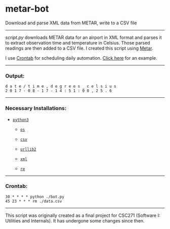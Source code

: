 # metar-bot

Download and parse XML data from METAR, write to a CSV file

---

<i>script.py</i> downloads METAR data for an airport in XML format and parses it to extract observation time and temperature in Celsius. Those parsed readings are then added to a CSV file. I created this script using [Metar](https://packages.debian.org/wheezy/metar).

I use [Crontab](http://crontab.org/) for scheduling daily automation. [Click here](https://github.com/magarenzo/weather-report-automation/blob/master/README.md#crontab) for an example.

---

<h3>Output:</h3>

`d a t e / t i m e , d e g r e e s _ c e l s i u s`<br>`2 0 1 7 - 0 8 - 1 7 - 1 4 : 5 1 : 0 0 , 2 5 . 6`

---

<h3>Necessary Installations:</h3>

* [`python3`](https://docs.python.org/3/)

  * [`os`](https://docs.python.org/3/library/os.html)
  
  * [`csv`](https://docs.python.org/3/library/csv.html)
  
  * [`urllib2`](https://docs.python.org/2/library/urllib2.html)

  * [`xml`](https://docs.python.org/3/library/xml.html)
  
  * [`re`](https://docs.python.org/3/library/re.html)

---

<h3>Crontab:</h3>

`30 * * * * python ./bot.py`<br>`45 23 * * * rm ./data.csv`

---

This script was originally created as a final project for CSC271 (Software I: Utilities and Internals). It has undergone some changes since then.
